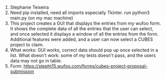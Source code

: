 1. Stephanie Teixeira
2. Need pip installed, need all imports especially Tkinter.
run python3 main.py (on my mac machine)
3. This project creates a GUI that displays the entries from my wufoo form. It shows the complete data of all the entries that the user can select, and once selected it displays a window of all the entries from the form.
Additional features were added, and a user can now select a CUBES project to claim.
4. What works: GUI works, correct data should pop up once selected in a list.
What doesn't work: some of my tests doesn't pass, and the users data may not go in table.
5. Form: https://stepht15.wufoo.com/forms/cubes-project-proposal-submission

